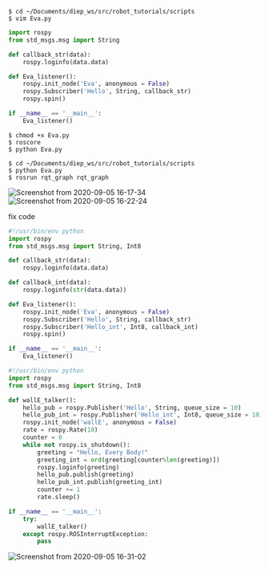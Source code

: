 
```shell
$ cd ~/Documents/diep_ws/src/robot_tutorials/scripts
$ vim Eva.py
```

```python
import rospy
from std_msgs.msg import String

def callback_str(data):
    rospy.loginfo(data.data)

def Eva_listener():
    rospy.init_node('Eva', anonymous = False)
    rospy.Subscriber('Hello', String, callback_str)
    rospy.spin()

if __name__ == '__main__':
    Eva_listener()
```
```shell
$ chmod +x Eva.py
$ roscore
$ python Eva.py
```
```shell
$ cd ~/Documents/diep_ws/src/robot_tutorials/scripts
$ python Eva.py
$ rosrun rqt_graph rqt_graph
```
![Screenshot from 2020-09-05 16-17-34](https://user-images.githubusercontent.com/69444682/92302471-9c061a80-ef96-11ea-9581-5d8e2b50ea5c.png)
![Screenshot from 2020-09-05 16-22-24](https://user-images.githubusercontent.com/69444682/92302497-d8d21180-ef96-11ea-990b-a8a77c2e86cd.png)

fix code
```python Eva.py
#!/usr/bin/env python 
import rospy
from std_msgs.msg import String, Int8

def callback_str(data):
    rospy.loginfo(data.data)

def callback_int(data):
    rospy.loginfo(str(data.data))

def Eva_listener():
    rospy.init_node('Eva', anonymous = False)
    rospy.Subscriber('Hello', String, callback_str)
    rospy.Subscriber('Hello_int', Int8, callback_int)
    rospy.spin()

if __name__ == '__main__':
    Eva_listener()
```
```python wallE.py
#!/usr/bin/env python 
import rospy
from std_msgs.msg import String, Int8

def wallE_talker():
    hello_pub = rospy.Publisher('Hello', String, queue_size = 10)
    hello_pub_int = rospy.Publisher('Hello_int', Int8, queue_size = 10)
    rospy.init_node('wallE', anonymous = False)
    rate = rospy.Rate(10)
    counter = 0
    while not rospy.is_shutdown():
        greeting = "Hello, Every Body!"
        greeting_int = ord(greeting[counter%len(greeting)])
        rospy.loginfo(greeting)
        hello_pub.publish(greeting)
        hello_pub_int.publish(greeting_int)
        counter += 1
        rate.sleep()

if __name__ == '__main__':
    try:
        wallE_talker()
    except rospy.ROSInterruptException:
        pass

```
![Screenshot from 2020-09-05 16-31-02](https://user-images.githubusercontent.com/69444682/92302506-f901d080-ef96-11ea-87d0-ec70c6d1a6c7.png)

